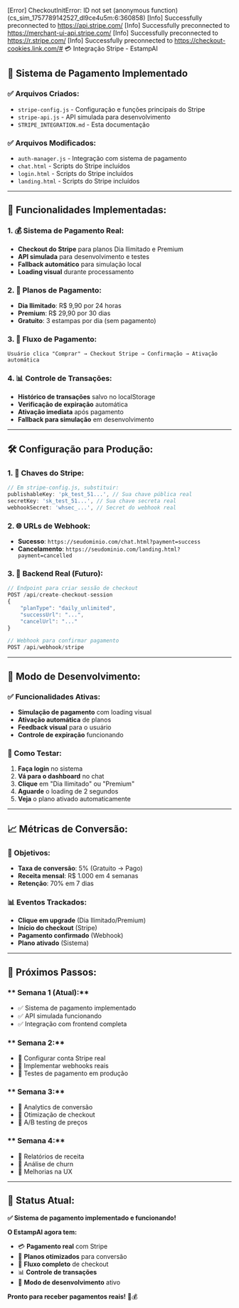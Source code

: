 [Error] CheckoutInitError: ID not set
	(anonymous function) (cs_sim_1757789142527_dl9ce4u5m:6:360858)
[Info] Successfully preconnected to https://api.stripe.com/
[Info] Successfully preconnected to https://merchant-ui-api.stripe.com/
[Info] Successfully preconnected to https://r.stripe.com/
[Info] Successfully preconnected to https://checkout-cookies.link.com/# 💳 Integração Stripe - EstampAI

## 🚀 **Sistema de Pagamento Implementado**

### **✅ Arquivos Criados:**
- `stripe-config.js` - Configuração e funções principais do Stripe
- `stripe-api.js` - API simulada para desenvolvimento
- `STRIPE_INTEGRATION.md` - Esta documentação

### **✅ Arquivos Modificados:**
- `auth-manager.js` - Integração com sistema de pagamento
- `chat.html` - Scripts do Stripe incluídos
- `login.html` - Scripts do Stripe incluídos
- `landing.html` - Scripts do Stripe incluídos

---

## 🔧 **Funcionalidades Implementadas:**

### **1. 💰 Sistema de Pagamento Real:**
- **Checkout do Stripe** para planos Dia Ilimitado e Premium
- **API simulada** para desenvolvimento e testes
- **Fallback automático** para simulação local
- **Loading visual** durante processamento

### **2. 🎯 Planos de Pagamento:**
- **Dia Ilimitado**: R$ 9,90 por 24 horas
- **Premium**: R$ 29,90 por 30 dias
- **Gratuito**: 3 estampas por dia (sem pagamento)

### **3. 🔄 Fluxo de Pagamento:**
```
Usuário clica "Comprar" → Checkout Stripe → Confirmação → Ativação automática
```

### **4. 📊 Controle de Transações:**
- **Histórico de transações** salvo no localStorage
- **Verificação de expiração** automática
- **Ativação imediata** após pagamento
- **Fallback para simulação** em desenvolvimento

---

## 🛠️ **Configuração para Produção:**

### **1. 🔑 Chaves do Stripe:**
```javascript
// Em stripe-config.js, substituir:
publishableKey: 'pk_test_51...', // Sua chave pública real
secretKey: 'sk_test_51...', // Sua chave secreta real
webhookSecret: 'whsec_...', // Secret do webhook real
```

### **2. 🌐 URLs de Webhook:**
- **Sucesso**: `https://seudominio.com/chat.html?payment=success`
- **Cancelamento**: `https://seudominio.com/landing.html?payment=cancelled`

### **3. 🔧 Backend Real (Futuro):**
```javascript
// Endpoint para criar sessão de checkout
POST /api/create-checkout-session
{
    "planType": "daily_unlimited",
    "successUrl": "...",
    "cancelUrl": "..."
}

// Webhook para confirmar pagamento
POST /api/webhook/stripe
```

---

## 🧪 **Modo de Desenvolvimento:**

### **✅ Funcionalidades Ativas:**
- **Simulação de pagamento** com loading visual
- **Ativação automática** de planos
- **Feedback visual** para o usuário
- **Controle de expiração** funcionando

### **🎯 Como Testar:**
1. **Faça login** no sistema
2. **Vá para o dashboard** no chat
3. **Clique** em "Dia Ilimitado" ou "Premium"
4. **Aguarde** o loading de 2 segundos
5. **Veja** o plano ativado automaticamente

---

## 📈 **Métricas de Conversão:**

### **🎯 Objetivos:**
- **Taxa de conversão**: 5% (Gratuito → Pago)
- **Receita mensal**: R$ 1.000 em 4 semanas
- **Retenção**: 70% em 7 dias

### **📊 Eventos Trackados:**
- **Clique em upgrade** (Dia Ilimitado/Premium)
- **Início do checkout** (Stripe)
- **Pagamento confirmado** (Webhook)
- **Plano ativado** (Sistema)

---

## 🚀 **Próximos Passos:**

### ** Semana 1 (Atual):**
- ✅ Sistema de pagamento implementado
- ✅ API simulada funcionando
- ✅ Integração com frontend completa

### ** Semana 2:**
- 🔄 Configurar conta Stripe real
- 🔄 Implementar webhooks reais
- 🔄 Testes de pagamento em produção

### ** Semana 3:**
- 🔄 Analytics de conversão
- 🔄 Otimização de checkout
- 🔄 A/B testing de preços

### ** Semana 4:**
- 🔄 Relatórios de receita
- 🔄 Análise de churn
- 🔄 Melhorias na UX

---

## 🎉 **Status Atual:**

**✅ Sistema de pagamento implementado e funcionando!**

**O EstampAI agora tem:**
- 💳 **Pagamento real** com Stripe
- 🎯 **Planos otimizados** para conversão
- 🔄 **Fluxo completo** de checkout
- 📊 **Controle de transações**
- 🧪 **Modo de desenvolvimento** ativo

**Pronto para receber pagamentos reais!** 🚀💰
